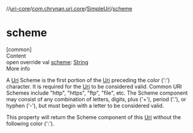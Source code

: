 //[uri-core](../../../index.md)/[com.chrynan.uri.core](../index.md)/[SimpleUri](index.md)/[scheme](scheme.md)



# scheme  
[common]  
Content  
open override val [scheme](scheme.md): [String](https://kotlinlang.org/api/latest/jvm/stdlib/kotlin/-string/index.html)  
More info  


A [Uri](../-uri/index.md) Scheme is the first portion of the [Uri](../-uri/index.md) preceding the color (':') character. It is required for the [Uri](../-uri/index.md) to be considered valid. Common URI Schemes include "http", "https", "ftp", "file", etc. The Scheme component may consist of any combination of letters, digits, plus ('+'), period ('.'), or hyphen ('-'), but must begin with a letter to be considered valid.



This property will return the Scheme component of this [Uri](../-uri/index.md) without the following color (':').

  



